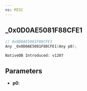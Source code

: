 ```yaml
---
ns: MISC
---
```

## _0x0D0AE5081F88CFE1

```c
// 0x0D0AE5081F88CFE1
Any _0x0D0AE5081F88CFE1(Any p0);
```

```
NativeDB Introduced: v1207
```

## Parameters
* **p0**:
